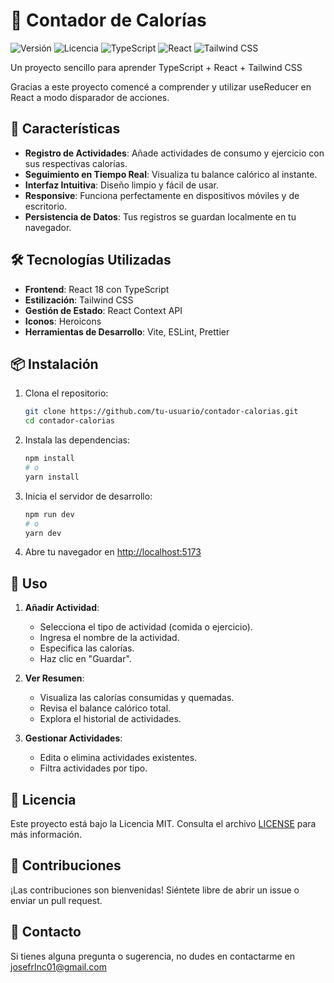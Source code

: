 # 🍏 Contador de Calorías

![Versión](https://img.shields.io/badge/versión-1.0.0-blue)
![Licencia](https://img.shields.io/badge/licencia-MIT-green)
![TypeScript](https://img.shields.io/badge/TypeScript-3178C6?logo=typescript&logoColor=white)
![React](https://img.shields.io/badge/React-61DAFB?logo=react&logoColor=black)
![Tailwind CSS](https://img.shields.io/badge/Tailwind_CSS-38B2AC?logo=tailwind-css&logoColor=white)

Un proyecto sencillo para aprender TypeScript + React + Tailwind CSS

Gracias a este proyecto comencé a comprender y utilizar useReducer en React a modo disparador de acciones.

## 🚀 Características

- **Registro de Actividades**: Añade actividades de consumo y ejercicio con sus respectivas calorías.
- **Seguimiento en Tiempo Real**: Visualiza tu balance calórico al instante.
- **Interfaz Intuitiva**: Diseño limpio y fácil de usar.
- **Responsive**: Funciona perfectamente en dispositivos móviles y de escritorio.
- **Persistencia de Datos**: Tus registros se guardan localmente en tu navegador.

## 🛠️ Tecnologías Utilizadas

- **Frontend**: React 18 con TypeScript
- **Estilización**: Tailwind CSS
- **Gestión de Estado**: React Context API
- **Iconos**: Heroicons
- **Herramientas de Desarrollo**: Vite, ESLint, Prettier

## 📦 Instalación

1. Clona el repositorio:
   ```bash
   git clone https://github.com/tu-usuario/contador-calorias.git
   cd contador-calorias
   ```

2. Instala las dependencias:
   ```bash
   npm install
   # o
   yarn install
   ```

3. Inicia el servidor de desarrollo:
   ```bash
   npm run dev
   # o
   yarn dev
   ```

4. Abre tu navegador en [http://localhost:5173](http://localhost:5173)

## 🎯 Uso

1. **Añadir Actividad**:
   - Selecciona el tipo de actividad (comida o ejercicio).
   - Ingresa el nombre de la actividad.
   - Especifica las calorías.
   - Haz clic en "Guardar".

2. **Ver Resumen**:
   - Visualiza las calorías consumidas y quemadas.
   - Revisa el balance calórico total.
   - Explora el historial de actividades.

3. **Gestionar Actividades**:
   - Edita o elimina actividades existentes.
   - Filtra actividades por tipo.



## 📄 Licencia

Este proyecto está bajo la Licencia MIT. Consulta el archivo [LICENSE](LICENSE) para más información.

## 🤝 Contribuciones

¡Las contribuciones son bienvenidas! Siéntete libre de abrir un issue o enviar un pull request.

## 📧 Contacto

Si tienes alguna pregunta o sugerencia, no dudes en contactarme en [josefrlnc01@gmail.com](mailto:josefrlnc01@gmai.com)



